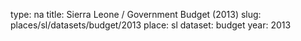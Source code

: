 type: na
title: Sierra Leone / Government Budget (2013)
slug: places/sl/datasets/budget/2013
place: sl
dataset: budget
year: 2013
